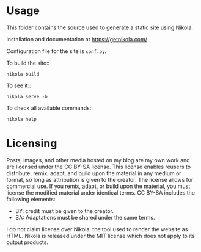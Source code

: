 # Usage

This folder contains the source used to generate a static site using Nikola.

Installation and documentation at https://getnikola.com/

Configuration file for the site is ``conf.py``.

To build the site::

    nikola build

To see it::

    nikola serve -b

To check all available commands::

    nikola help

# Licensing

Posts, images, and other media hosted on my blog are my own work and are licensed under the CC BY-SA license. This license enables reusers to distribute, remix, adapt, and build upon the material in any medium or format, so long as attribution is given to the creator. The license allows for commercial use. If you remix, adapt, or build upon the material, you must license the modified material under identical terms. CC BY-SA includes the following elements:
* BY: credit must be given to the creator.
* SA: Adaptations must be shared under the same terms.

I do not claim license over Nikola, the tool used to render the website as HTML. Nikola is released under the MIT license which does not apply to its output products.
